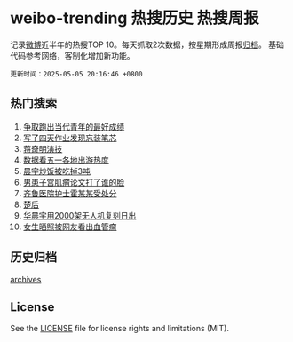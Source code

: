 # weibo-trending 热搜历史 热搜周报

记录[微博](https://www.weibo.com)近半年的热搜TOP 10。每天抓取2次数据，按星期形成周报[归档](archives)。
基础代码参考网络，客制化增加新功能。

`更新时间：2025-05-05 20:16:46 +0800`

## 热门搜索

1. [争取跑出当代青年的最好成绩](https://m.weibo.cn/search?containerid=100103type%3D1%26t%3D10%26q%3D%23%E4%BA%89%E5%8F%96%E8%B7%91%E5%87%BA%E5%BD%93%E4%BB%A3%E9%9D%92%E5%B9%B4%E7%9A%84%E6%9C%80%E5%A5%BD%E6%88%90%E7%BB%A9%23&stream_entry_id=51&isnewpage=1&extparam=seat%3D1%26dgr%3D0%26cate%3D10103%26pos%3D0%26q%3D%2523%25E4%25BA%2589%25E5%258F%2596%25E8%25B7%2591%25E5%2587%25BA%25E5%25BD%2593%25E4%25BB%25A3%25E9%259D%2592%25E5%25B9%25B4%25E7%259A%2584%25E6%259C%2580%25E5%25A5%25BD%25E6%2588%2590%25E7%25BB%25A9%2523%26filter_type%3Drealtimehot%26stream_entry_id%3D51%26c_type%3D51%26display_time%3D1746447405%26pre_seqid%3D174644740517001848420135)
1. [写了四天作业发现忘装笔芯](https://m.weibo.cn/search?containerid=100103type%3D1%26t%3D10%26q%3D%E5%86%99%E4%BA%86%E5%9B%9B%E5%A4%A9%E4%BD%9C%E4%B8%9A%E5%8F%91%E7%8E%B0%E5%BF%98%E8%A3%85%E7%AC%94%E8%8A%AF&stream_entry_id=31&isnewpage=1&extparam=seat%3D1%26cate%3D5001%26lcate%3D5001%26stream_entry_id%3D31%26q%3D%25E5%2586%2599%25E4%25BA%2586%25E5%259B%259B%25E5%25A4%25A9%25E4%25BD%259C%25E4%25B8%259A%25E5%258F%2591%25E7%258E%25B0%25E5%25BF%2598%25E8%25A3%2585%25E7%25AC%2594%25E8%258A%25AF%26flag%3D1%26dgr%3D0%26pos%3D0%26band_rank%3D1%26filter_type%3Drealtimehot%26realpos%3D1%26c_type%3D31%26display_time%3D1746447405%26pre_seqid%3D174644740517001848420135)
1. [蒋奇明演技](https://m.weibo.cn/search?containerid=100103type%3D1%26t%3D10%26q%3D%E8%92%8B%E5%A5%87%E6%98%8E%E6%BC%94%E6%8A%80&stream_entry_id=31&isnewpage=1&extparam=seat%3D1%26cate%3D5001%26lcate%3D5001%26stream_entry_id%3D31%26q%3D%25E8%2592%258B%25E5%25A5%2587%25E6%2598%258E%25E6%25BC%2594%25E6%258A%2580%26flag%3D1%26dgr%3D0%26pos%3D1%26band_rank%3D2%26filter_type%3Drealtimehot%26realpos%3D2%26c_type%3D31%26display_time%3D1746447405%26pre_seqid%3D174644740517001848420135)
1. [数据看五一各地出游热度](https://m.weibo.cn/search?containerid=100103type%3D1%26t%3D10%26q%3D%23%E6%95%B0%E6%8D%AE%E7%9C%8B%E4%BA%94%E4%B8%80%E5%90%84%E5%9C%B0%E5%87%BA%E6%B8%B8%E7%83%AD%E5%BA%A6%23&stream_entry_id=31&isnewpage=1&extparam=seat%3D1%26cate%3D5001%26lcate%3D5001%26stream_entry_id%3D31%26q%3D%2523%25E6%2595%25B0%25E6%258D%25AE%25E7%259C%258B%25E4%25BA%2594%25E4%25B8%2580%25E5%2590%2584%25E5%259C%25B0%25E5%2587%25BA%25E6%25B8%25B8%25E7%2583%25AD%25E5%25BA%25A6%2523%26flag%3D0%26dgr%3D0%26pos%3D2%26band_rank%3D3%26filter_type%3Drealtimehot%26realpos%3D3%26c_type%3D31%26display_time%3D1746447405%26pre_seqid%3D174644740517001848420135)
1. [晨宇炒饭被吃掉3吨](https://m.weibo.cn/search?containerid=100103type%3D1%26t%3D10%26q%3D%E6%99%A8%E5%AE%87%E7%82%92%E9%A5%AD%E8%A2%AB%E5%90%83%E6%8E%893%E5%90%A8&stream_entry_id=31&isnewpage=1&extparam=seat%3D1%26cate%3D5001%26lcate%3D5001%26stream_entry_id%3D31%26q%3D%25E6%2599%25A8%25E5%25AE%2587%25E7%2582%2592%25E9%25A5%25AD%25E8%25A2%25AB%25E5%2590%2583%25E6%258E%25893%25E5%2590%25A8%26flag%3D16%26dgr%3D0%26pos%3D3%26band_rank%3D4%26filter_type%3Drealtimehot%26realpos%3D4%26c_type%3D31%26display_time%3D1746447405%26pre_seqid%3D174644740517001848420135)
1. [男患子宫肌瘤论文打了谁的脸](https://m.weibo.cn/search?containerid=100103type%3D1%26t%3D10%26q%3D%23%E7%94%B7%E6%82%A3%E5%AD%90%E5%AE%AB%E8%82%8C%E7%98%A4%E8%AE%BA%E6%96%87%E6%89%93%E4%BA%86%E8%B0%81%E7%9A%84%E8%84%B8%23&stream_entry_id=31&isnewpage=1&extparam=seat%3D1%26cate%3D5001%26lcate%3D5001%26stream_entry_id%3D31%26q%3D%2523%25E7%2594%25B7%25E6%2582%25A3%25E5%25AD%2590%25E5%25AE%25AB%25E8%2582%258C%25E7%2598%25A4%25E8%25AE%25BA%25E6%2596%2587%25E6%2589%2593%25E4%25BA%2586%25E8%25B0%2581%25E7%259A%2584%25E8%2584%25B8%2523%26flag%3D1%26dgr%3D0%26pos%3D4%26band_rank%3D5%26filter_type%3Drealtimehot%26realpos%3D5%26c_type%3D31%26display_time%3D1746447405%26pre_seqid%3D174644740517001848420135)
1. [齐鲁医院护士霍某某受处分](https://m.weibo.cn/search?containerid=100103type%3D1%26t%3D10%26q%3D%23%E9%BD%90%E9%B2%81%E5%8C%BB%E9%99%A2%E6%8A%A4%E5%A3%AB%E9%9C%8D%E6%9F%90%E6%9F%90%E5%8F%97%E5%A4%84%E5%88%86%23&stream_entry_id=31&isnewpage=1&extparam=seat%3D1%26cate%3D5001%26lcate%3D5001%26stream_entry_id%3D31%26q%3D%2523%25E9%25BD%2590%25E9%25B2%2581%25E5%258C%25BB%25E9%2599%25A2%25E6%258A%25A4%25E5%25A3%25AB%25E9%259C%258D%25E6%259F%2590%25E6%259F%2590%25E5%258F%2597%25E5%25A4%2584%25E5%2588%2586%2523%26flag%3D1%26dgr%3D0%26pos%3D5%26band_rank%3D6%26filter_type%3Drealtimehot%26realpos%3D6%26c_type%3D31%26display_time%3D1746447405%26pre_seqid%3D174644740517001848420135)
1. [楚后](https://m.weibo.cn/search?containerid=100103type%3D1%26t%3D10%26q%3D%E6%A5%9A%E5%90%8E&stream_entry_id=31&isnewpage=1&extparam=seat%3D1%26cate%3D5001%26lcate%3D5001%26stream_entry_id%3D31%26q%3D%25E6%25A5%259A%25E5%2590%258E%26flag%3D2%26dgr%3D0%26pos%3D6%26band_rank%3D7%26filter_type%3Drealtimehot%26realpos%3D7%26c_type%3D31%26display_time%3D1746447405%26pre_seqid%3D174644740517001848420135)
1. [华晨宇用2000架无人机复刻日出](https://m.weibo.cn/search?containerid=100103type%3D1%26t%3D10%26q%3D%E5%8D%8E%E6%99%A8%E5%AE%87%E7%94%A82000%E6%9E%B6%E6%97%A0%E4%BA%BA%E6%9C%BA%E5%A4%8D%E5%88%BB%E6%97%A5%E5%87%BA&stream_entry_id=31&isnewpage=1&extparam=seat%3D1%26cate%3D5001%26lcate%3D5001%26stream_entry_id%3D31%26q%3D%25E5%258D%258E%25E6%2599%25A8%25E5%25AE%2587%25E7%2594%25A82000%25E6%259E%25B6%25E6%2597%25A0%25E4%25BA%25BA%25E6%259C%25BA%25E5%25A4%258D%25E5%2588%25BB%25E6%2597%25A5%25E5%2587%25BA%26flag%3D16%26dgr%3D0%26pos%3D7%26band_rank%3D8%26filter_type%3Drealtimehot%26realpos%3D8%26c_type%3D31%26display_time%3D1746447405%26pre_seqid%3D174644740517001848420135)
1. [女生晒照被网友看出血管瘤](https://m.weibo.cn/search?containerid=100103type%3D1%26t%3D10%26q%3D%23%E5%A5%B3%E7%94%9F%E6%99%92%E7%85%A7%E8%A2%AB%E7%BD%91%E5%8F%8B%E7%9C%8B%E5%87%BA%E8%A1%80%E7%AE%A1%E7%98%A4%23&stream_entry_id=31&isnewpage=1&extparam=seat%3D1%26cate%3D5001%26lcate%3D5001%26stream_entry_id%3D31%26q%3D%2523%25E5%25A5%25B3%25E7%2594%259F%25E6%2599%2592%25E7%2585%25A7%25E8%25A2%25AB%25E7%25BD%2591%25E5%258F%258B%25E7%259C%258B%25E5%2587%25BA%25E8%25A1%2580%25E7%25AE%25A1%25E7%2598%25A4%2523%26flag%3D0%26dgr%3D0%26pos%3D8%26band_rank%3D9%26filter_type%3Drealtimehot%26realpos%3D9%26c_type%3D31%26display_time%3D1746447405%26pre_seqid%3D174644740517001848420135)


## 历史归档

[archives](archives)

## License

See the [LICENSE](LICENSE) file for license rights and limitations (MIT).
